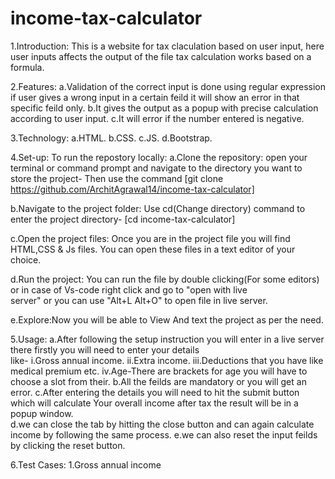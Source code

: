 # income-tax-calculator

1.Introduction:
This is a website for tax claculation based on user input, here user inputs affects the output of the file 
tax calculation works based on a formula.

2.Features:
a.Validation of the correct input is done using regular expression if user gives a wrong input in a certain feild it will show an error in that specific feild only.
b.It gives the output as a popup with precise calculation according to user input.
c.It will error if the number entered is negative. 

3.Technology:
a.HTML.
b.CSS.
c.JS.
d.Bootstrap.

4.Set-up:
To run the repostory locally:
a.Clone the repository:
  open your terminal or command prompt and navigate to the directory you want to store the project-
  Then use the command [git clone https://github.com/ArchitAgrawal14/income-tax-calculator]
  
b.Navigate to the project folder:
  Use cd(Change directory) command to enter the project directory-
  [cd income-tax-calculator]
  
c.Open the project files:
  Once you are in the project file you will find HTML,CSS & Js files. You can open these files in a text editor of your        choice.

d.Run the project:
  You can run the file by double clicking(For some editors) or in case of Vs-code right click and go to "open with live   
  server" or you can use "Alt+L Alt+O" to open file in live server.
  
e.Explore:Now you will be able to View And text the project as per the need.

5.Usage:
a.After following the setup instruction you will enter in a live server there firstly you will need to enter your details   
  like-
  i.Gross annual income.
  ii.Extra income.
  iii.Deductions that you have like medical premium etc.
  iv.Age-There are brackets for age you will have to choose a slot from their.
b.All the feilds are mandatory or you will get an error.
c.After entering the details you will need to hit the submit button which will calculate Your overall income after tax the     result will be in a popup window.  
d.we can close the tab by hitting the close button and can again calculate income by following the same process.
e.we can also reset the input feilds by clicking the reset button.

6.Test Cases:
  1.Gross annual income
